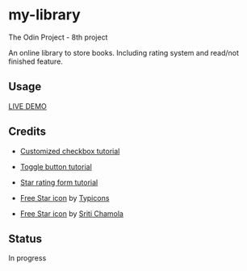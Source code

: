 # my-library
The Odin Project - 8th project

An online library to store books.
Including rating system and read/not finished feature.

## Usage

[LIVE DEMO](https://lhchi04.github.io/my-library/)

## Credits

* [Customized checkbox tutorial](https://moderncss.dev/pure-css-custom-checkbox-style/)

* [Toggle button tutorial](https://designyff.com/code/on_off_toggle_text)

* [Star rating form tutorial](https://codeconvey.com/feedback-form-in-html/?expand_article=1)

* [Free Star icon](https://iconscout.com/icons/star) by [Typicons](https://iconscout.com/contributors/typicons-1)

* [Free Star icon](https://iconscout.com/icons/star) by [Sriti Chamola](https://iconscout.com/contributors/quirkyillustrator)

## Status

In progress